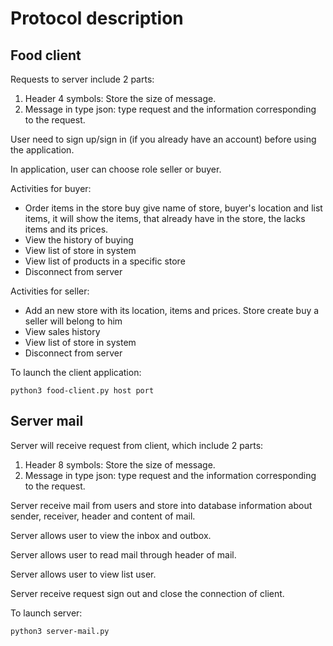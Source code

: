 # Protocol description

## Food client

Requests to server include 2 parts:

1. Header 4 symbols: Store the size of message.
2. Message in type json: type request and the information corresponding to the request.

User need to sign up/sign in (if you already have an account) before using the application.

In application, user can choose role seller or buyer.

Activities for buyer:

- Order items in the store buy give name of store, buyer's location and list items, it will show the items, that already have in the store, the lacks items and its prices. 
- View the history of buying
- View list of store in system
- View list of products in a specific store
- Disconnect from server

Activities for seller:

- Add an new store with its location,  items and prices. Store create buy a seller will belong to him
- View sales history
- View list of store in system
- Disconnect from server

To launch the client application:

```
python3 food-client.py host port
```

## Server mail

Server will receive request from client, which include 2 parts:

1. Header 8 symbols: Store the size of message.
2. Message in type json: type request and the information corresponding to the request.

Server receive mail from users  and store into database information about sender, receiver, header and content of mail.

Server allows user to view the inbox and outbox.

Server allows user to read mail through header of mail.

Server allows user to view list user.

Server receive request sign out and close the connection of client.

To launch server:

```
python3 server-mail.py
```
